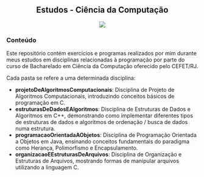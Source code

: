<h2 align="center">Estudos - Ciência da Computação</h2>
<p align="center">
  <a href="https://skillicons.dev">
    <img src="https://skillicons.dev/icons?i=c,cpp,java" />
  </a>
</p>

<h3>Conteúdo</h3>
<p>Este repositório contém exercícios e programas realizados por mim durante meus estudos em disciplinas relacionadas à programação por parte do curso de Bacharelado em Ciência da Computação oferecido pelo CEFET/RJ.</p>

<p>Cada pasta se refere a uma determinada disciplina:</p>
<ul>
  <li><strong>projetoDeAlgoritmosComputacionais</strong>: Disciplina de Projeto de Algoritmos Computacionais, introduzindo conceitos básicos de programação em C.</li>
  <li><strong>estruturasDeDadosEAlgoritmos</strong>: Disciplina de Estruturas de Dados e Algoritmos em C++, demonstrando como implementar diferentes tipos de estruturas de dados e algoritmos de ordenação / busca de dados numa estrutura.</li>
  <li><strong>programacaoOrientadaAObjetos</strong>: Disciplina de Programação Orientada a Objetos em Java, ensinando conceitos fundamentais do paradigma como Herança, Polimorfismo e Encapsulamento.</li>
  <li><strong>organizacaoEEstruturasDeArquivos</strong>: Disciplina de Organização e Estruturas de Arquivos, mostrando formas de manipular arquivos utilizando a linguagem C.</li>
</ul>
